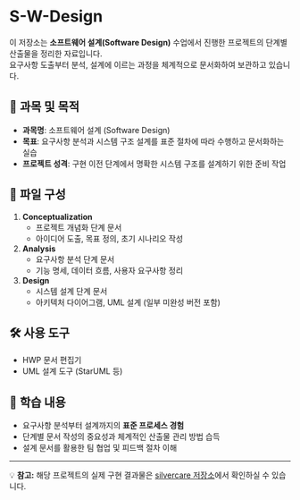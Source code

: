 # S-W-Design

이 저장소는 **소프트웨어 설계(Software Design)** 수업에서 진행한 프로젝트의 단계별 산출물을 정리한 자료입니다.  
요구사항 도출부터 분석, 설계에 이르는 과정을 체계적으로 문서화하여 보관하고 있습니다.

## 📌 과목 및 목적
- **과목명**: 소프트웨어 설계 (Software Design)
- **목표**: 요구사항 분석과 시스템 구조 설계를 표준 절차에 따라 수행하고 문서화하는 실습
- **프로젝트 성격**: 구현 이전 단계에서 명확한 시스템 구조를 설계하기 위한 준비 작업

## 📂 파일 구성
1. **Conceptualization**
   - 프로젝트 개념화 단계 문서
   - 아이디어 도출, 목표 정의, 초기 시나리오 작성
2. **Analysis**
   - 요구사항 분석 단계 문서
   - 기능 명세, 데이터 흐름, 사용자 요구사항 정리
3. **Design**
   - 시스템 설계 단계 문서
   - 아키텍처 다이어그램, UML 설계 (일부 미완성 버전 포함)

## 🛠 사용 도구
- HWP 문서 편집기
- UML 설계 도구 (StarUML 등)

## 📖 학습 내용
- 요구사항 분석부터 설계까지의 **표준 프로세스 경험**
- 단계별 문서 작성의 중요성과 체계적인 산출물 관리 방법 습득
- 설계 문서를 활용한 팀 협업 및 피드백 절차 이해

---

💡 **참고:** 해당 프로젝트의 실제 구현 결과물은 [silvercare 저장소](https://github.com/HwangKyeongSeok/SilverCare)에서 확인하실 수 있습니다.
